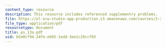 ```yaml
---
content_type: resource
description: This resource includes referenced supplementry problems.
file: https://ol-ocw-studio-app-production.s3.amazonaws.com/courses/2-20-marine-hydrodynamics-13-021-spring-2005/b5e0cf9424feeb951edd3ee1c29ccf03_ps_13a.pdf
file_type: application/pdf
resourcetype: Document
title: ps_13a.pdf
uid: b5e0cf94-24fe-eb95-1edd-3ee1c29ccf03
---
```

